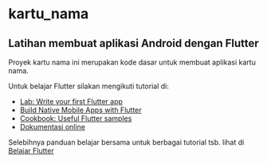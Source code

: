 # kartu_nama

## Latihan membuat aplikasi Android dengan Flutter

Proyek kartu nama ini merupakan kode dasar untuk membuat aplikasi kartu nama.

Untuk belajar Flutter silakan mengikuti tutorial di:

- [Lab: Write your first Flutter app](https://flutter.dev/docs/get-started/codelab)
- [Build Native Mobile Apps with Flutter](https://www.udacity.com/course/build-native-mobile-apps-with-flutter--ud905)
- [Cookbook: Useful Flutter samples](https://flutter.dev/docs/cookbook)
- [Dokumentasi online](https://flutter.dev/docs)

Selebihnya panduan belajar bersama untuk berbagai tutorial tsb. lihat di [Belajar Flutter](https://github.com/sslaia/belajar_flutter)
